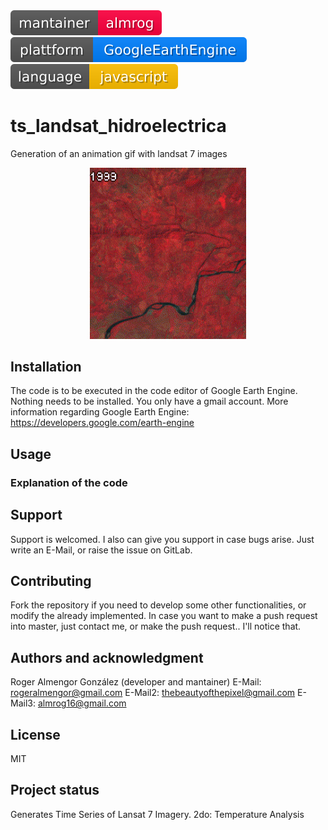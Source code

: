 <img src="maintainer.svg">
<img src="plattform.svg">
<img src="programming_language.svg">

# ts_landsat_hidroelectrica
Generation of an animation gif with landsat  7 images

<div style="text-align:center"> 
<p align="center">
  <img src="7a61c9222b70380ae1af62d5bb9c037b-db111cdad73d3c20167df8fe4ce6f6e2.gif" width="250" title="hover text">
</p>
</div>

## Installation
The code is to be executed in the code editor of Google Earth Engine.
Nothing needs to be installed. You only have a gmail account.
More information regarding Google Earth Engine: 
https://developers.google.com/earth-engine 

## Usage

### Explanation of the code

## Support
Support is welcomed. I also can give you support in case bugs arise. Just write an E-Mail, or raise the issue on GitLab.

## Contributing
Fork the repository if you need to develop some other functionalities, or modify the already implemented. 
In case you want to make a push request into master, just contact me, or make the push request.. I'll notice
that. 


## Authors and acknowledgment
Roger Almengor González (developer and mantainer)
E-Mail: rogeralmengor@gmail.com 
E-Mail2: thebeautyofthepixel@gmail.com
E-Mail3: almrog16@gmail.com

## License
MIT

## Project status
Generates Time Series of Lansat 7 Imagery. 2do: Temperature Analysis